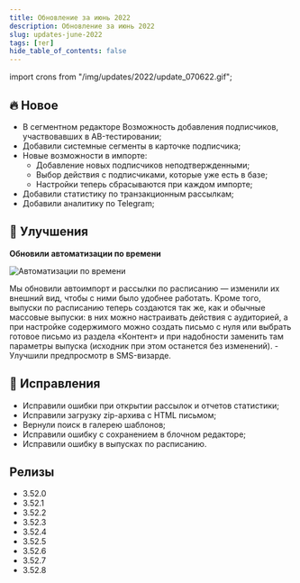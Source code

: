 ```yaml
---
title: Обновление за июнь 2022
description: Обновление за июнь 2022
slug: updates-june-2022
tags: [тег]
hide_table_of_contents: false
---
```


import crons from "/img/updates/2022/update_070622.gif";

## 🔥 Новое

- В сегментном редакторе Возможность добавления подписчиков, участвовавших в AB-тестировании;
- Добавили системные сегменты в карточке подписчика;
- Новые возможности в импорте:
  - Добавление новых подписчиков неподтвержденными;
  - Выбор действия с подписчиками, которые уже есть в базе;
  - Настройки теперь сбрасываются при каждом импорте;
- Добавили статистику по транзакционным рассылкам;
- Добавили аналитику по Telegram;

<!--truncate-->

## 🚀 Улучшения

**Обновили автоматизации по времени**

<p align="left">
    <img src={crons} alt="Автоматизации по времени" />
</p>
Мы обновили автоимпорт и рассылки по расписанию — изменили их внешний вид, чтобы с ними было удобнее работать. Кроме того, выпуски по расписанию теперь создаются так же, как и обычные массовые выпуски: в них можно настраивать действия с аудиторией, а при настройке содержимого можно создать письмо с нуля или выбрать готовое письмо из раздела «Контент» и при надобности заменить там параметры выпуска (исходник при этом останется без изменений). 
- Улучшили предпросмотр в SMS-визарде.

## 🐛 Исправления

- Исправили ошибки при открытии рассылок и отчетов статистики;
- Исправили загрузку zip-архива с HTML письмом;
- Вернули поиск в галерею шаблонов;
- Исправили ошибку с сохранением в блочном редакторе;
- Исправили ошибку в выпусках по расписанию.

## Релизы

- 3.52.0
- 3.52.1
- 3.52.2
- 3.52.3
- 3.52.4
- 3.52.5
- 3.52.6
- 3.52.7
- 3.52.8
